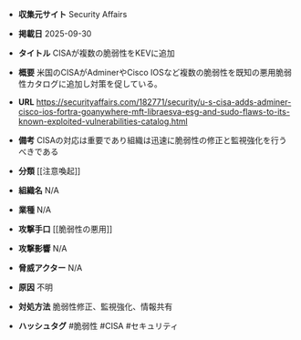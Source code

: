 - **収集元サイト**
Security Affairs

- **掲載日**
2025-09-30

- **タイトル**
CISAが複数の脆弱性をKEVに追加

- **概要**
米国のCISAがAdminerやCisco IOSなど複数の脆弱性を既知の悪用脆弱性カタログに追加し対策を促している。

- **URL**
https://securityaffairs.com/182771/security/u-s-cisa-adds-adminer-cisco-ios-fortra-goanywhere-mft-libraesva-esg-and-sudo-flaws-to-its-known-exploited-vulnerabilities-catalog.html

- **備考**
CISAの対応は重要であり組織は迅速に脆弱性の修正と監視強化を行うべきである

- **分類**
[[注意喚起]]

- **組織名**
N/A

- **業種**
N/A

- **攻撃手口**
[[脆弱性の悪用]]

- **攻撃影響**
N/A

- **脅威アクター**
N/A

- **原因**
不明

- **対処方法**
脆弱性修正、監視強化、情報共有

- **ハッシュタグ**
#脆弱性 #CISA #セキュリティ
